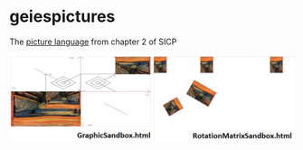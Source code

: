 # geiespictures

The [picture language](https://mitpress.mit.edu/sicp/full-text/sicp/book/node36.html) from chapter 2 of SICP

![alt image](/img/sandboxes.jpg)
